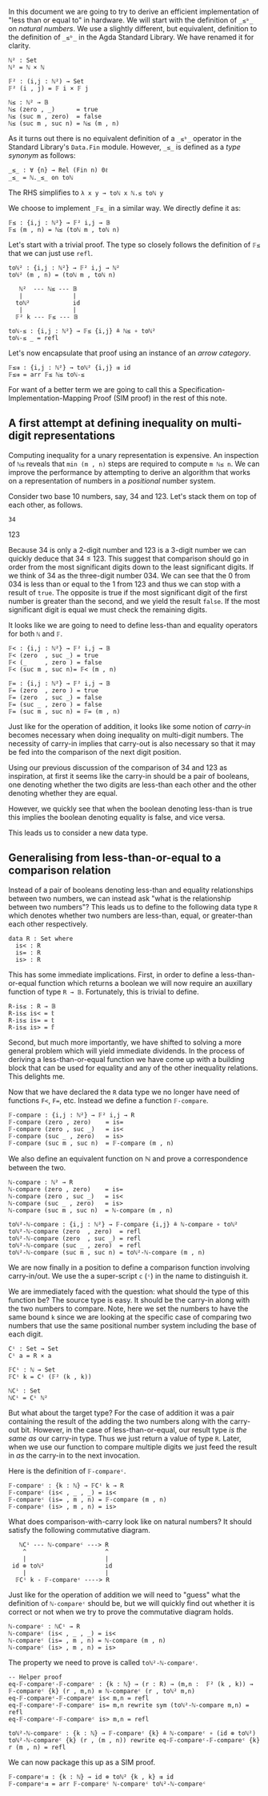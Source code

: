 <!-- -*-agda2-*- -->

<!--
```
module Inequality where

open import Level using (0ℓ)
open import Relation.Binary.Core using (Rel)
open import Data.Bool renaming (Bool to 𝔹) hiding (_≤_)
open import Data.Nat hiding (_≤_ ; _≤ᵇ_)
import Data.Nat as ℕ
open import Data.Product using (_,_)

open import Function.Base using (_on_)
open import Data.Fin renaming (Fin to 𝔽) hiding (_≤_; _+_)
import Data.Nat.Properties

open import Relation.Binary.PropositionalEquality

open import Categorical.Homomorphism hiding (true; false; refl; sym)
open import Functions
open import Categorical.Arrow Function renaming (mk to arr; _⇨_ to _⇛_) ; open _⇛_

```
-->

In this document we are going to try to derive an efficient implementation of
"less than or equal to" in hardware. We will start with the definition of `_≤ᵇ_`
on _natural numbers_. We use a slightly different, but equivalent, definition
to the definition of `_≤ᵇ_` in the Agda Standard Library. We have renamed it for
clarity.

```
ℕ² : Set
ℕ² = ℕ × ℕ

𝔽² : (i,j : ℕ²) → Set
𝔽² (i , j) = 𝔽 i × 𝔽 j
```

```
ℕ≤ : ℕ² → 𝔹
ℕ≤ (zero , _)      = true
ℕ≤ (suc m , zero)  = false
ℕ≤ (suc m , suc n) = ℕ≤ (m , n)
```

As it turns out there is no equivalent definition of a `_≤ᵇ_` operator in the
Standard Library's `Data.Fin` module. However, `_≤_` is defined as a
_type synonym_ as follows:


    _≤_ : ∀ {n} → Rel (Fin n) 0ℓ
    _≤_ = ℕ._≤_ on toℕ


The RHS simplifies to `λ x y → toℕ x ℕ.≤ toℕ y`

We choose to implement `_𝔽≤_` in a similar way. We directly define it as:


```
𝔽≤ : {i,j : ℕ²} → 𝔽² i,j → 𝔹
𝔽≤ (m , n) = ℕ≤ (toℕ m , toℕ n)
```

Let's start with a trivial proof. The type so closely follows the definition of `𝔽≤`
that we can just use `refl`.

```
toℕ² : {i,j : ℕ²} → 𝔽² i,j → ℕ²
toℕ² (m , n) = (toℕ m , toℕ n)
```

       ℕ²  --- ℕ≤ --- 𝔹
       |              |
      toℕ²            id
       |              |
      𝔽² k --- 𝔽≤ --- 𝔹

```
toℕ-≤ : {i,j : ℕ²} → 𝔽≤ {i,j} ≗ ℕ≤ ∘ toℕ²
toℕ-≤ _ = refl
```

Let's now encapsulate that proof using an instance of an _arrow category_.

```
𝔽≤⇉ : {i,j : ℕ²} → toℕ² {i,j} ⇉ id
𝔽≤⇉ = arr 𝔽≤ ℕ≤ toℕ-≤
```

For want of a better term we are going to call this a
Specification-Implementation-Mapping Proof (SIM proof) in the rest of
this note.

## A first attempt at defining inequality on multi-digit representations

Computing inequality for a unary representation is expensive. An
inspection of `ℕ≤` reveals that `min (m , n)` steps are required to
compute `m ℕ≤ n`. We can improve the performance by attempting to
derive an algorithm that works on a representation of numbers in a
_positional_ number system.

Consider two base 10 numbers, say, 34 and 123. Let's stack them on
top of each other, as follows.

    34
   123

Because 34 is only a 2-digit number and 123 is a 3-digit number
we can quickly deduce that 34 ≤ 123. This suggest that comparison
should go in order from the most significant digits down to the least
significant digits. If we think of 34 as the three-digit number 034.
We can see that the 0 from 034 is less than or equal to the 1 from 123
and thus we can stop with a result of `true`. The opposite is true if
the most significant digit of the first number is greater than the
second, and we yield the result `false`. If the most significant
digit is equal we must check the remaining digits.

It looks like we are going to need to define less-than and equality
operators for both `ℕ` and `𝔽`.

```
𝔽< : {i,j : ℕ²} → 𝔽² i,j → 𝔹
𝔽< (zero  , suc _) = true
𝔽< (_     , zero ) = false
𝔽< (suc m , suc n)= 𝔽< (m , n)

𝔽= : {i,j : ℕ²} → 𝔽² i,j → 𝔹
𝔽= (zero  , zero ) = true
𝔽= (zero  , suc _) = false
𝔽= (suc _ , zero ) = false
𝔽= (suc m , suc n) = 𝔽= (m , n)
```

Just like for the operation of addition, it looks like some notion of
_carry-in_ becomes necessary when doing inequality on multi-digit
numbers. The necessity of carry-in implies that carry-out is also
necessary so that it may be fed into the comparison of the next digit
position.

Using our previous discussion of the comparison of 34 and 123 as
inspiration, at first it seems like the carry-in should be a pair of
booleans, one denoting whether the two digits are less-than each
other and the other denoting whether they are equal.

However, we quickly see that when the boolean denoting less-than is
true this implies the boolean denoting equality is false, and vice
versa.

This leads us to consider a new data type.

## Generalising from less-than-or-equal to a comparison relation

Instead of a pair of booleans denoting less-than and equality
relationships between two numbers, we can instead ask "what is the
relationship between two numbers"? This leads us to define to the
following data type `R` which denotes whether two numbers are
less-than, equal, or greater-than each other respectively.


```
data R : Set where
  is< : R
  is= : R
  is> : R
```

This has some immediate implications. First, in order to define a
less-than-or-equal function which returns a boolean we will now
require an auxillary function of type `R → 𝔹`. Fortunately, this
is trivial to define.

```
R-is≤ : R → 𝔹
R-is≤ is< = 𝕥
R-is≤ is= = 𝕥
R-is≤ is> = 𝕗
```

Second, but much more importantly, we have shifted to solving a more
general problem which will yield immediate dividends. In the process
of deriving a less-than-or-equal function we have come up with a
building block that can be used for equality and any of the other
inequality relations. This delights me.

Now that we have declared the `R` data type we no longer have need of
functions `F<`, `F=`, etc. Instead we define a function `𝔽-compare`.

```
𝔽-compare : {i,j : ℕ²} → 𝔽² i,j → R
𝔽-compare (zero , zero)    = is=
𝔽-compare (zero , suc _)   = is<
𝔽-compare (suc _ , zero)   = is>
𝔽-compare (suc m , suc n)  = 𝔽-compare (m , n)
```

We also define an equivalent function on ℕ and prove a correspondence
between the two.

```
ℕ-compare : ℕ² → R
ℕ-compare (zero , zero)    = is=
ℕ-compare (zero , suc _)   = is<
ℕ-compare (suc _ , zero)   = is>
ℕ-compare (suc m , suc n)  = ℕ-compare (m , n)

toℕ²-ℕ-compare : {i,j : ℕ²} → 𝔽-compare {i,j} ≗ ℕ-compare ∘ toℕ²
toℕ²-ℕ-compare (zero  , zero)  = refl
toℕ²-ℕ-compare (zero  , suc _) = refl
toℕ²-ℕ-compare (suc _ , zero)  = refl
toℕ²-ℕ-compare (suc m , suc n) = toℕ²-ℕ-compare (m , n)
```

We are now finally in a position to define a comparison function
involving carry-in/out. We use the a super-script `c` (`ᶜ`) in the
name to distinguish it.

We are immediately faced with the question: what should the type of
this function be? The source type is easy. It should be the carry-in
along with the two numbers to compare. Note, here we set the numbers
to have the same bound `k` since we are looking at the specific case
of comparing two numbers that use the same positional number system
including the base of each digit.

```
Cⁱ : Set → Set
Cⁱ a = R × a

𝔽Cⁱ : ℕ → Set
𝔽Cⁱ k = Cⁱ (𝔽² (k , k))

ℕCⁱ : Set
ℕCⁱ = Cⁱ ℕ²
```

But what about the target type? For the case of addition it was a pair
containing the result of the adding the two numbers along with the
carry-out bit. However, in the case of less-than-or-equal, our result
type _is the same as_ our carry-in type. Thus we just return a value
of type `R`.  Later, when we use our function to compare multiple
digits we just feed the result in _as_ the carry-in to the next
invocation.

Here is the definition of `𝔽-compareᶜ`.

```
𝔽-compareᶜ : {k : ℕ} → 𝔽Cⁱ k → R
𝔽-compareᶜ (is< , _ , _) = is<
𝔽-compareᶜ (is= , m , n) = 𝔽-compare (m , n)
𝔽-compareᶜ (is> , m , n) = is>
```

What does comparison-with-carry look like on natural numbers? It
should satisfy the following commutative diagram.


       ℕCⁱ --- ℕ-compareᶜ ---> R
        ^                      ^
        |                      |
     id ⊗ toℕ²                 id
        |                      |
      𝔽Cⁱ k - 𝔽-compareᶜ ----> R

Just like for the operation of addition we will need to "guess" what
the definition of `ℕ-compareᶜ` should be, but we will quickly find out
whether it is correct or not when we try to prove the commutative
diagram holds.


```
ℕ-compareᶜ : ℕCⁱ → R
ℕ-compareᶜ (is< , _ , _) = is<
ℕ-compareᶜ (is= , m , n) = ℕ-compare (m , n)
ℕ-compareᶜ (is> , m , n) = is>
```

The property we need to prove is called `toℕ²-ℕ-compareᶜ`.

```
-- Helper proof
eq-𝔽-compareᶜ-𝔽-compareᶜ : {k : ℕ} → (r : R) → (m,n :  𝔽² (k , k)) → 𝔽-compareᶜ {k} (r , m,n) ≡ ℕ-compareᶜ (r , toℕ² m,n)
eq-𝔽-compareᶜ-𝔽-compareᶜ is< m,n = refl
eq-𝔽-compareᶜ-𝔽-compareᶜ is= m,n rewrite sym (toℕ²-ℕ-compare m,n) = refl
eq-𝔽-compareᶜ-𝔽-compareᶜ is> m,n = refl

toℕ²-ℕ-compareᶜ : {k : ℕ} → 𝔽-compareᶜ {k} ≗ ℕ-compareᶜ ∘ (id ⊗ toℕ²)
toℕ²-ℕ-compareᶜ {k} (r , (m , n)) rewrite eq-𝔽-compareᶜ-𝔽-compareᶜ {k} r (m , n) = refl
```

We can now package this up as a SIM proof.

```
𝔽-compareᶜ⇉ : {k : ℕ} → id ⊗ toℕ² {k , k} ⇉ id
𝔽-compareᶜ⇉ = arr 𝔽-compareᶜ ℕ-compareᶜ toℕ²-ℕ-compareᶜ
```

